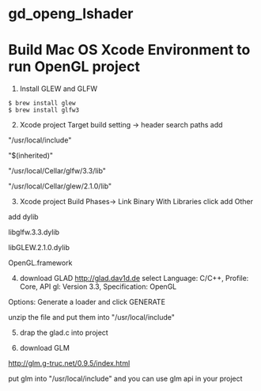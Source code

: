 # gd_openg_lshader

# Build Mac OS Xcode Environment to run OpenGL project
1. Install GLEW and GLFW
``` shell
$ brew install glew
$ brew install glfw3
```


2. Xcode project Target build setting -> header search paths add

"/usr/local/include"

"$(inherited)"

"/usr/local/Cellar/glfw/3.3/lib"

"/usr/local/Cellar/glew/2.1.0/lib"


3. Xcode project Build Phases-> Link Binary With Libraries click add Other

add dylib

libglfw.3.3.dylib

libGLEW.2.1.0.dylib

OpenGL.framework


4. download GLAD
http://glad.dav1d.de
select Language: C/C++, Profile: Core, API gl: Version 3.3, Specification: OpenGL

Options: Generate a loader and click GENERATE

unzip the file and put them into "/usr/local/include"


5. drap the glad.c into project


6. download GLM

http://glm.g-truc.net/0.9.5/index.html

put glm into "/usr/local/include" and you can use glm api in your project



